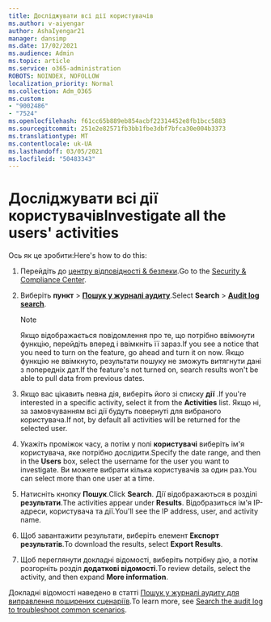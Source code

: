 ```yaml
---
title: Досліджувати всі дії користувачів
ms.author: v-aiyengar
author: AshaIyengar21
manager: dansimp
ms.date: 17/02/2021
ms.audience: Admin
ms.topic: article
ms.service: o365-administration
ROBOTS: NOINDEX, NOFOLLOW
localization_priority: Normal
ms.collection: Adm_O365
ms.custom:
- "9002486"
- "7524"
ms.openlocfilehash: f61cc65b889eb854acbf22314452e8fb1bcc5883
ms.sourcegitcommit: 251e2e82571fb3bb1fbe3dbf7bfca30e004b3373
ms.translationtype: MT
ms.contentlocale: uk-UA
ms.lasthandoff: 03/05/2021
ms.locfileid: "50483343"
---
```

# <a name="investigate-all-the-users-activities"></a><span data-ttu-id="8f3a5-102">Досліджувати всі дії користувачів</span><span class="sxs-lookup"><span data-stu-id="8f3a5-102">Investigate all the users' activities</span></span>

<span data-ttu-id="8f3a5-103">Ось як це зробити:</span><span class="sxs-lookup"><span data-stu-id="8f3a5-103">Here's how to do this:</span></span>

1. <span data-ttu-id="8f3a5-104">Перейдіть до [центру відповідності & безпеки](https://go.microsoft.com/fwlink/p/?linkid=2077143).</span><span class="sxs-lookup"><span data-stu-id="8f3a5-104">Go to the [Security & Compliance Center](https://go.microsoft.com/fwlink/p/?linkid=2077143).</span></span>
1. <span data-ttu-id="8f3a5-105">Виберіть **пункт**  >  **[Пошук у журналі аудиту](https://go.microsoft.com/fwlink/?linkid=2103759)**.</span><span class="sxs-lookup"><span data-stu-id="8f3a5-105">Select **Search** > **[Audit log search](https://go.microsoft.com/fwlink/?linkid=2103759)**.</span></span>
    > [!NOTE]
    > <span data-ttu-id="8f3a5-106">Якщо відображається повідомлення про те, що потрібно ввімкнути функцію, перейдіть вперед і ввімкніть її зараз.</span><span class="sxs-lookup"><span data-stu-id="8f3a5-106">If you see a notice that you need to turn on the feature, go ahead and turn it on now.</span></span> <span data-ttu-id="8f3a5-107">Якщо функцію не ввімкнуто, результати пошуку не зможуть витягнути дані з попередніх дат.</span><span class="sxs-lookup"><span data-stu-id="8f3a5-107">If the feature's not turned on, search results won't be able to pull data from previous dates.</span></span>

1. <span data-ttu-id="8f3a5-108">Якщо вас цікавить певна дія, виберіть його зі списку **дії** .</span><span class="sxs-lookup"><span data-stu-id="8f3a5-108">If you're interested in a specific activity, select it from the **Activities** list.</span></span> <span data-ttu-id="8f3a5-109">Якщо ні, за замовчуванням всі дії будуть повернуті для вибраного користувача.</span><span class="sxs-lookup"><span data-stu-id="8f3a5-109">If not, by default all activities will be returned for the selected user.</span></span>
1. <span data-ttu-id="8f3a5-110">Укажіть проміжок часу, а потім у полі **користувачі** виберіть ім'я користувача, яке потрібно дослідити.</span><span class="sxs-lookup"><span data-stu-id="8f3a5-110">Specify the date range, and then in the **Users** box, select the username for the user you want to investigate.</span></span> <span data-ttu-id="8f3a5-111">Ви можете вибрати кілька користувачів за один раз.</span><span class="sxs-lookup"><span data-stu-id="8f3a5-111">You can select more than one user at a time.</span></span>
1. <span data-ttu-id="8f3a5-112">Натисніть кнопку **Пошук**.</span><span class="sxs-lookup"><span data-stu-id="8f3a5-112">Click **Search**.</span></span> <span data-ttu-id="8f3a5-113">Дії відображаються в розділі **результати**.</span><span class="sxs-lookup"><span data-stu-id="8f3a5-113">The activities appear under **Results**.</span></span> <span data-ttu-id="8f3a5-114">Відобразиться ім'я IP-адреси, користувача та дії.</span><span class="sxs-lookup"><span data-stu-id="8f3a5-114">You'll see the IP address, user, and activity name.</span></span>
1. <span data-ttu-id="8f3a5-115">Щоб завантажити результати, виберіть елемент **Експорт результатів**.</span><span class="sxs-lookup"><span data-stu-id="8f3a5-115">To download the results, select **Export Results**.</span></span>
1. <span data-ttu-id="8f3a5-116">Щоб переглянути докладні відомості, виберіть потрібну дію, а потім розгорніть розділ **додаткові відомості**.</span><span class="sxs-lookup"><span data-stu-id="8f3a5-116">To review details, select the activity, and then expand **More information**.</span></span>

<span data-ttu-id="8f3a5-117">Докладні відомості наведено в статті [Пошук у журналі аудиту для виправлення поширених сценаріїв](https://go.microsoft.com/fwlink/?linkid=2103944).</span><span class="sxs-lookup"><span data-stu-id="8f3a5-117">To learn more, see [Search the audit log to troubleshoot common scenarios](https://go.microsoft.com/fwlink/?linkid=2103944).</span></span>